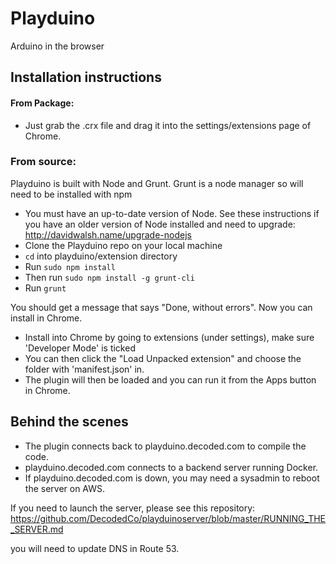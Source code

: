 # Playduino

Arduino in the browser

## Installation instructions

#### From Package:
* Just grab the .crx file and drag it into the settings/extensions page of Chrome.

### From source:
Playduino is built with Node and Grunt. Grunt is a node manager so will need to be installed with npm

* You must have an up-to-date version of Node. See these instructions if you have an older version of Node installed and need to upgrade: http://davidwalsh.name/upgrade-nodejs
* Clone the Playduino repo on your local machine
* `cd` into playduino/extension directory
* Run `sudo npm install`
* Then run `sudo npm install -g grunt-cli` 
* Run `grunt`

You should get a message that says "Done, without errors". Now you can install in Chrome. 

* Install into Chrome by going to extensions (under settings), make sure 'Developer Mode' is ticked
* You can then click the "Load Unpacked extension" and choose the folder with 'manifest.json' in.
* The plugin will then be loaded and you can run it from the Apps button in Chrome.

## Behind the scenes

* The plugin connects back to playduino.decoded.com to compile the code.
* playduino.decoded.com connects to a backend server running Docker.
* If playduino.decoded.com is down, you may need a sysadmin to reboot the server on AWS.

If you need to launch the server, please see this repository:
https://github.com/DecodedCo/playduinoserver/blob/master/RUNNING_THE_SERVER.md

you will need to update DNS in Route 53.
